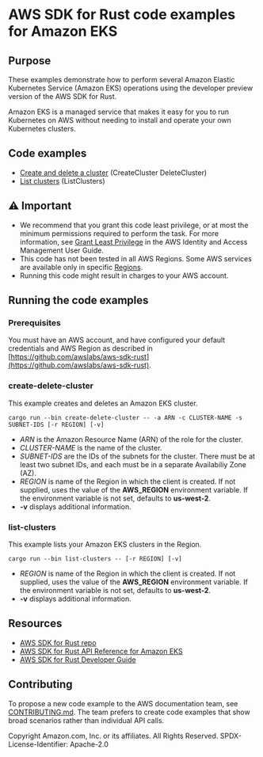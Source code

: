 # AWS SDK for Rust code examples for Amazon EKS

## Purpose

These examples demonstrate how to perform several Amazon Elastic Kubernetes Service (Amazon EKS) operations using the developer preview version of the AWS SDK for Rust.

Amazon EKS is a managed service that makes it easy for you to run Kubernetes on AWS without needing to install and operate your own Kubernetes clusters.

## Code examples

- [Create and delete a cluster](src/bin/create-delete-cluster.rs) (CreateCluster DeleteCluster)
- [List clusters](src/bin/list-clusters.rs) (ListClusters)

## ⚠ Important

- We recommend that you grant this code least privilege, 
  or at most the minimum permissions required to perform the task.
  For more information, see
  [Grant Least Privilege](https://docs.aws.amazon.com/IAM/latest/UserGuide/best-practices.html#grant-least-privilege)
  in the AWS Identity and Access Management User Guide.
- This code has not been tested in all AWS Regions.
  Some AWS services are available only in specific
  [Regions](https://aws.amazon.com/about-aws/global-infrastructure/regional-product-services).
- Running this code might result in charges to your AWS account.

## Running the code examples

### Prerequisites

You must have an AWS account, and have configured your default credentials and AWS Region as described in [https://github.com/awslabs/aws-sdk-rust](https://github.com/awslabs/aws-sdk-rust).

### create-delete-cluster

This example creates and deletes an Amazon EKS cluster.

`cargo run --bin create-delete-cluster -- -a ARN -c CLUSTER-NAME -s SUBNET-IDS [-r REGION] [-v]`

- _ARN_ is the Amazon Resource Name (ARN) of the role for the cluster.
- _CLUSTER-NAME_ is the name of the cluster.
- _SUBNET-IDS_ are the IDs of the subnets for the cluster. 
  There must be at least two subnet IDs, and each must be in a separate Availabiliy Zone (AZ).
- _REGION_ is name of the Region in which the client is created.
  If not supplied, uses the value of the __AWS_REGION__ environment variable.
  If the environment variable is not set, defaults to __us-west-2__.
- __-v__ displays additional information.

### list-clusters

This example lists your Amazon EKS clusters in the Region.

`cargo run --bin list-clusters -- [-r REGION] [-v]`

- _REGION_ is name of the Region in which the client is created.
  If not supplied, uses the value of the __AWS_REGION__ environment variable.
  If the environment variable is not set, defaults to __us-west-2__.
- __-v__ displays additional information.

## Resources

- [AWS SDK for Rust repo](https://github.com/awslabs/aws-sdk-rust)
- [AWS SDK for Rust API Reference for Amazon EKS](https://docs.rs/aws-sdk-eks)
- [AWS SDK for Rust Developer Guide](https://docs.aws.amazon.com/sdk-for-rust/latest/dg)

## Contributing

To propose a new code example to the AWS documentation team, 
see [CONTRIBUTING.md](https://github.com/awsdocs/aws-doc-sdk-examples/blob/master/CONTRIBUTING.md). 
The team prefers to create code examples that show broad scenarios rather than individual API calls.

Copyright Amazon.com, Inc. or its affiliates. All Rights Reserved. SPDX-License-Identifier: Apache-2.0
